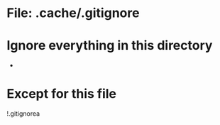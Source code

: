 # File: .cache/.gitignore
# Ignore everything in this directory
*
# Except for this file
!.gitignorea